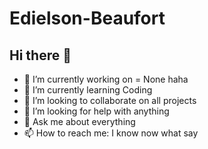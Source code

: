 # Edielson-Beaufort
## Hi there 👋

- 🔭 I’m currently working on = None haha
- 🌱 I’m currently learning Coding
- 👯 I’m looking to collaborate on all projects
- 🤔 I’m looking for help with anything
- 💬 Ask me about everything
- 📫 How to reach me: I know now what say


